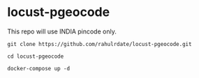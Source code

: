# locust-pgeocode

This repo will use INDIA pincode only.

```
git clone https://github.com/rahulrdate/locust-pgeocode.git

cd locust-pgeocode

docker-compose up -d
```
